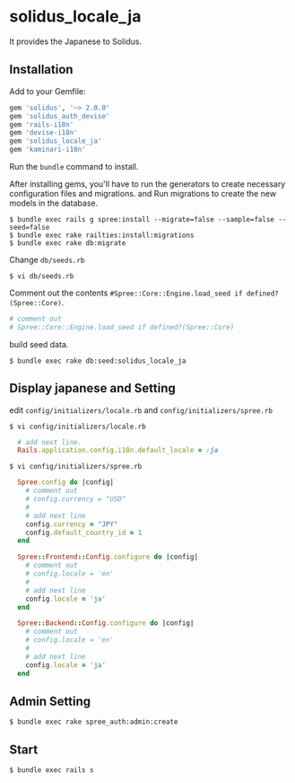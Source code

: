 # solidus_locale_ja

It provides the Japanese to Solidus.

## Installation

Add to your Gemfile:

```ruby
gem 'solidus', '~> 2.0.0'
gem 'solidus_auth_devise'
gem 'rails-i18n'
gem 'devise-i18n'
gem 'solidus_locale_ja'
gem 'kaminari-i18n'
```

Run the `bundle` command to install.

After installing gems, you'll have to run the generators to create necessary configuration files and migrations.
and Run migrations to create the new models in the database.

```shell
$ bundle exec rails g spree:install --migrate=false --sample=false --seed=false
$ bundle exec rake railties:install:migrations
$ bundle exec rake db:migrate
```

Change `db/seeds.rb`

```shell
$ vi db/seeds.rb
```

Comment out the contents `#Spree::Core::Engine.load_seed if defined?(Spree::Core)`.

```ruby
# comment out
# Spree::Core::Engine.load_seed if defined?(Spree::Core)
```

build seed data.

```shell
$ bundle exec rake db:seed:solidus_locale_ja
```

## Display japanese and Setting

edit `config/initializers/locale.rb` and `config/initializers/spree.rb`

```shell
$ vi config/initializers/locale.rb
```

```ruby
  # add next line.
  Rails.application.config.i18n.default_locale = :ja
```

```shell
$ vi config/initializers/spree.rb
```

```ruby
  Spree.config do |config|
    # comment out
    # config.currency = "USD"
    #
    # add next line
    config.currency = "JPY"
    config.default_country_id = 1
  end

  Spree::Frontend::Config.configure do |config|
    # comment out
    # config.locale = 'en'
    #
    # add next line
    config.locale = 'ja'
  end

  Spree::Backend::Config.configure do |config|
    # comment out
    # config.locale = 'en'
    #
    # add next line
    config.locale = 'ja'
  end
```

## Admin Setting

```
$ bundle exec rake spree_auth:admin:create
```

## Start

```shell
$ bundle exec rails s
```
